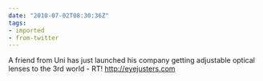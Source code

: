 ```yaml
---
date: "2010-07-02T08:30:36Z"
tags:
- imported
- from-twitter
---
```

A friend from Uni has just launched his company getting adjustable optical lenses to the 3rd world - RT\! http://eyejusters.com
